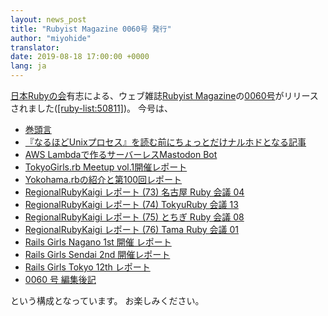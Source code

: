 ```yaml
---
layout: news_post
title: "Rubyist Magazine 0060号 発行"
author: "miyohide"
translator:
date: 2019-08-18 17:00:00 +0000
lang: ja
---
```


[日本Rubyの会][1]有志による、ウェブ雑誌[Rubyist Magazine][2]の[0060号][3]がリリースされました([\[ruby-list:50811\]][4])。
今号は、

* [巻頭言](https://magazine.rubyist.net/articles/0060/0060-ForeWord.html)
* [『なるほどUnixプロセス』を読む前にちょっとだけナルホドとなる記事](https://magazine.rubyist.net/articles/0060/0060-NaruhodoUnixTip.html)
* [AWS Lambdaで作るサーバーレスMastodon Bot](https://magazine.rubyist.net/articles/0060/0060-AWS-Lambda-Mastodon-Bot.html)
* [TokyoGirls.rb Meetup vol.1開催レポート](https://magazine.rubyist.net/articles/0060/0060-TokyoGirlsrb01Report.html)
* [Yokohama.rbの紹介と第100回レポート](https://magazine.rubyist.net/articles/0060/0060-yokohamarb100thReport.html)
* [RegionalRubyKaigi レポート (73) 名古屋 Ruby 会議 04](https://magazine.rubyist.net/articles/0060/0060-NagoyaRubyKaigi04Report.html)
* [RegionalRubyKaigi レポート (74) TokyuRuby 会議 13](https://magazine.rubyist.net/articles/0060/0060-TokyuRubyKaigi13Report.html)
* [RegionalRubyKaigi レポート (75) とちぎ Ruby 会議 08](https://magazine.rubyist.net/articles/0060/0060-tochigiRubyKaigi08Report.html)
* [RegionalRubyKaigi レポート (76) Tama Ruby 会議 01](https://magazine.rubyist.net/articles/0060/0060-TamaRubyKaigi01Report.html)
* [Rails Girls Nagano 1st 開催 レポート](https://magazine.rubyist.net/articles/0060/0060-RailsGirlsNagano1stReport.html)
* [Rails Girls Sendai 2nd 開催レポート](https://magazine.rubyist.net/articles/0060/0060-RailsGirlsSendai2ndReport.html)
* [Rails Girls Tokyo 12th レポート](https://magazine.rubyist.net/articles/0060/0060-RailsGirlsTokyo12th.html)
* [0060 号 編集後記](https://magazine.rubyist.net/articles/0060/0060-EditorsNote.html)

 という構成となっています。
 お楽しみください。

[1]: https://ruby-no-kai.org/
[2]: https://magazine.rubyist.net/
[3]: https://magazine.rubyist.net/articles/0060/0060-index.html
[4]: http://blade.nagaokaut.ac.jp/cgi-bin/scat.rb/ruby/ruby-list/50811
